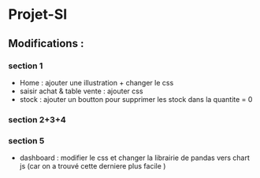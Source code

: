 # Projet-SI
## Modifications : 
### section 1
- Home : ajouter une illustration + changer le css
- saisir achat & table vente : ajouter css
- stock : ajouter un boutton pour supprimer les stock dans la quantite = 0
### section 2+3+4
### section 5
- dashboard : modifier le css et changer la librairie de pandas vers chart js (car on a trouvé cette derniere plus facile )
